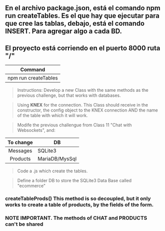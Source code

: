 ## En el archivo package.json, está el comando **npm run createTables**. Es el que hay que ejecutar para que cree las tablas, debajo, está el comando INSERT. Para agregar algo a cada BD.

## El proyecto está corriendo en el puerto 8000 ruta "/"

|       Command        | 
| :------------------: | 
| npm run createTables | 

> Instructions: Develop a new Class with the same methods as the previous challenge, but that works with databases.

> Using **KNEX** for the connection. This Class should receive in the constructor, the config object to the KNEX connection AND the name of the table with which it will work.

> Modife the previous challengue from Class 11 "Chat with Websockets", and:

| To change | DB             |
| :-------: | -------------- |
| Messages  | SQLite3        |
| Products  | MariaDB/MysSql |

> Code a .js which create the tables.

> Define a folder DB to store the SQLite3 Data Base called "ecommerce"

### createTableProds() This method is so decoupled, but it only works to create a table of products, by the fields of the form.

### NOTE IMPORTANT. The methods of CHAT and PRODUCTS can't be shared
